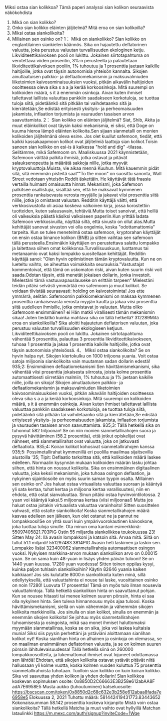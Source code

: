 Miksi ostaa sian kolikkoa?
Tämä paperi analysoi sian kolikon seuraavista näkökohdista
1. Mikä on sian kolikko?
2. Onko sian kolikko eläinten jäljitelmä?
Mitä eroa on sian kolikoilla?
4. Miksi ostaa siankolikoita?
5. Millainen sen osinko on?
1： Mikä on siankolikko?
Sian kolikko on englantilainen siankielen käännös.
Sika on hajautettu deflatorinen valuutta, joka perustuu valuutan turvallisuuden ekologinen ketju. Likviditeettikaivoksen pooli on lukittu. Jokainen siirtotapahtuma on verotettava viiden prosentin, 3%:n perusteella ja palautetaan likviditeettikaivoksen pooliin, 1% tuhoutuu ja 1 prosenttia jaetaan kaikille haltijoille, jotka ovat täysin autonomisia yhteisön kannalta.
Sikojen ainutlaatuisen palkkio- ja deflaatiomekanismin ja maksuvalmiuden liiketoimien kaivosominaisuuksien vuoksi, pitkän aikavälin haltijoiden osoitteessa oleva sika s a a ja kerää korkoosinkoja. Mitä suurempi on kolikoiden määrä, s it ä enemmän osinkoja. Aivan kuten ihmiset tallettavat laillista valuuttaa pankkiin saadakseen korkotuloja, se tuottaa tuloja siitä, pidetäänkö sitä pitkään tai vaihdetaanko sitä ja kierrätetään,Se edistää erityisesti yksityis- ja perheomaisuuden jakamista, inflaation torjumista ja vaurauden tasaisen arvon saavuttamista.
2： Sian kolikko on eläinten jäljitelmä?
Siat, Shib, Akita ja muut eläinkolikot ovat täysin kaksi mekanismia, ei siksi, että Doge on kuuma hieroa lämpö eläinten kolikoita.Sen sijaan sianmetalli on monien kolikoiden jäljitelmänä oleva esine.
Jos olet kuullut safemoon, tiedät, että kaikki kassakaapmoon kolikot ovat jäljitelmiä laattoja sian kolikot.Toisin sanoen sian kolikko on esi-is ä kaikessa "hold and dig" -tilassa.
Selitämme, mikä Safemoom on.
Maaliskuussa 2021 käynnistetään, Safemoon väittää palkita ihmisiä, jotka ostavat ja pitävät salauksenopeutta ja määrätä sakkoja niille, jotka myyvät kryptovaluuttoja.Muista, vie aikaa mennä Kuuhun. Mitä kauemmin pidät sitä, sitä enemmän pisteitä saat“"To the moon" on suosittu sanonta, Wall Street vedotaan yhteisön Reddit äskettäin. He käyttävät tätä fraasia vertailla huimasti omaisuutta hinnat.
Mekanismi, joka Safemoon palkitsee osallistujia, sisältää sen, että he maksavat kymmenen prosenttia rankaisevasta verosta myyjälle ja jakavat viisi prosenttia siitä niille, jotka jo omistavat valuutan.
Redditin käyttäjä väitti, että verkkosivustolla oli asiaa koskeva valkoinen kirja, jossa korostettiin tuotteiden, kuten salausavain, tehtäviä.Mutta toiset sanoivat, että heillä oli vaikeuksia päästä käsiksi valkoiseen paperiin.Kun yrittää ladata Safemoon verkkosivuilla, näyttää siltä, että sivusto on ollut alas.Mutta kehittäjät sanovat sivuston voi olla ongelmia, koska "odottamattomia" tarpeita.
Kun se tulee menetelmä ostaa safemoon, kryptorahan käyttäjät on ensin ostaa binance kolikon (BNB) ja sitten vaihtaa sen safemoon tällä perusteella.Ensinnäkin käyttäjien on perustettava salattu lompakko ja laitettava siihen omat kolikkonsa.Turvallisuuskuun, luottamus tai metanaamio ovat kaksi lompakko suositellaan kehittäjät.
Redditin käyttäjä sanoi: "Olen hyvin optimistinen tämän kryptovaluutta. Kun ne on lueteltu vaihto, se aiheuttaa voimakkaita seurauksia."Vastustajat kommentoivat, että tämä on uskomaton riski, aivan kuten suurin riski voit saada.Odotan täysin, että menetät jokaisen dollarin, jonka investoit. Mielestäni tämä vastuuvapauslauseke on erittäin tarpeen“
Mielestäni teidän pitäisi selvästi ymmärtää ero safemoom ja muut kolikot. Se voidaan tiivistää seuraavasti: holding on kaivostoiminta!
Jos ette ymmärrä, selitän: Safemoomin palkkiomekanismi on maksaa kymmenen prosenttia rankaisevasta verosta myyjän kautta ja jakaa viisi prosenttia siitä uudelleen ihmisille, jotka omistavat jo valuutan.
Mutta oliko Safemoom ensimmäinen?
ei
Hän matkii virallisesti tämän mekanismin sikaa!
Joten tiedätkö kuinka mahtava sika on tällä hetkellä?
312289Mitä eroa on siankolikoilla?
Sika aloitti hajautetun deflatorisen valuutan, joka perustuu valuutan turvallisuuden ekologiseen ketjuun. Likviditeettikaivoksen pooli on lukittu. Jokainen siirtotapahtuma vähentää 5 prosenttia, palauttaa 3 prosenttia likviditeettikaivokseen, tuhoaa 1 prosenttia ja jakaa 1 prosenttia kaikille haltijoille, jotka ovat täysin autonomisia yhteisössä.
4、 Miksi ostaa siankolikoita?
Se on hyvin halpa nyt.
Sikojen kiertokulku on 1000 triljoona yuania. Voit ostaa satoja miljoonia siankolikoita vain muutaman sadan dollarin edestä!
935;2: Ensimmäinen deflaatiomekanismi
Sen hävittämismekanismi, sika vähentää viisi prosenttia jokaisesta siirrosta, joista kolme prosenttia automaattisesti siirretään malmiin, 1% tuhoutuu ja 1% jaetaan kaikille niille, joilla on sikoja!
Sikojen ainutlaatuisen palkkio- ja deflaatiomekanismin ja maksuvalmiuden liiketoimien kaivosominaisuuksien vuoksi, pitkän aikavälin haltijoiden osoitteessa oleva sika s a a ja kerää korkoosinkoja. Mitä suurempi on kolikoiden määrä, s it ä enemmän osinkoja. Aivan kuten ihmiset tallettavat laillista valuuttaa pankkiin saadakseen korkotuloja, se tuottaa tuloja siitä, pidetäänkö sitä pitkään tai vaihdetaanko sitä ja kierrätetään,Se edistää erityisesti yksityis- ja perheomaisuuden jakamista, inflaation torjumista ja vaurauden tasaisen arvon saavuttamista.
935;3: Tällä hetkellä sika on tuhonnut 582 triljoonan!
Se on niin monien sianmetallirahojen suora ja pysyvä hävittäminen (58.2 prosenttia), että jotkut opiskelijat ovat nähneet, että sianmetallirahat ovat valuutta, joka on jatkuvasti deflaatiota.
935;4: Koiran kolikot kohosivat sianmetallirahojen kanssa
935;5: Possimetallirahat kymmenillä eri puolilla maailmaa sijaitsevilla alustoilla
'35; Tipit:
Deflaatio tarkoittaa sitä, että kolikoiden määrä laskee edelleen. Normaalin kysynnän mukaan kolikoiden määrän lasku johtaa siihen, että hinta on noussut kolikoita.
Sika on ensimmäinen digitaalinen valuutta, joka keksii mekanismin, joka tuhoaa osingon deflaation, ja nykyinen sijaintiosoite on myös suurin saman tyypin osalta.
Millainen sen osinko on?
Jos haluat ostaa virtuaalista valuuttaa suoraan ja kääntyä yli sata kertaa, tuhat kertaa ja miljoona kertaa varallisuutesi, niin en ehdota, että ostat sianvaluuttaa. Sinun pitäisi ostaa hyvinvointilotossa. 2 yuan voi kääntyä kaksi.5 miljoonaa kertaa (viisi miljoonaa!)
Mutta jos haluat ostaa joitakin virtuaalista valuuttaa varainhoito!
Sitten suosittelen vahvasti, että ostatte siankolikoita!
Koska sianmetallirahojen määrä kasvaa edelleen sen jälkeen, kun olet ostanut ne ja pannut ne lompakkoosi!Se on yhtä suuri kuin ympärivuorokautinen kaivoskone, joka tuottaa tuloja sinulle.
Ota minun oma kantani esimerkkinä:
55097405821.703PIG
Ostin 55 miljardia siankolikkoa toukokuussa 23!
Sitten May 24: llä avasin lompakkoni ja katsoin sitä.
Arvaa mitä.
Siitä on tullut 51.1 miljardi!
551297483.3814PIG
Avasin heti laskimen ja laskin sen.
Lompakko lisäsi 323400062 sianmetallirahoja automaattisen osingon vuoksi.
Nykyisen markkina-arvon mukaan siankolikon arvo on 0.00015 yuan.
Se on sama kuin 48-yuan in lisäys yhden päivän tulooni!
Se on 1440 yuan kuussa.
17280 yuan vuodessa!
Sitten toinen oppilas kysyi, kuinka paljon tuhlasin siankolikoihin?
Käytin 82646 yuania kaiken kaikkiaan!
Jos siis kulutatte 8000:n siankolikoita kuten minä, sillä edellytyksellä, että valuuttahinta ei nouse tai laske, vuosittainen osinko on noin 17280!
Luovuta 17 prosenttia!
Tämä on myös tulo ilman nousevia valuuttahintoja.
Tällä hetkellä siankolikon hinta on saavuttanut pohjan. Kun se nousee hitaasti tai menee kolmen suuren pörssin, hinta ei saa olla nykyinen hinta. Sen tuleva hinnannousu myös ajaa tuloosi.
Koska hävittämismekanismi, siellä on vain vähemmän ja vähemmän sikojen kolikoita markkinoilla. Jos sinulla on sian kolikot, sinulla on enemmän ja enemmän sikojen kolikoita!
Se johtuu myös sianmetallirahojen tuhoamisesta ja osingoista, mikä saa monet ihmiset haluttomaksi myymään sianmetallinsa, koska se on sika, joka voi laskea kultaisia munia!
Siksi siis pyysin perhettäni ja ystäviäni aloittamaan sianlihan kolikot nyt!
Koska sianlihan hinta on alhainen ja osinkoja on olemassa, se on maailman ensimmäinen deflatorinen valuutta, ja se on kolmen suuren pörssin lähitulevaisuudessa!
Tällä hetkellä siinä on 260000 lompakkoosoitteita, ja lukemattomat ihmiset ovat lojuneet odottamassa sen lähtöä!
Ehdotan, että sikojen kolikoita ostavat ystävät pitävät niitä hallussaan yli kolme vuotta, koska kolmen vuoden kuluttua 75 prosenttia sianmetallirahoista tuhotaan.
Tuolloin sian kolikko on kuin koiran kolikko. Sika voi saavuttaa yhden kolikon ja yhden dollarin!
Sian kolikkoa koskevan sopimuksen osoite:
0x8850D2C66663E3B258e612abAA8F adA7E6958E5
Musta aukko (tuhoutuminen) katseluosoite:
https://bscscan.com/token/0x8850d2c68c632e3b258e612abaa8fada7e6958e5
Elokuussa 2, 2021
Tuhottu määrä: 581442419431773.83443652
Kokonaissumman 58.142 prosenttia koskeva kirjanpito
Mistä voin ostaa siankolikoita?
Tällä hetkellä Matcha ja muut vaihto ovat hyllyillä
Matchan lataulinkki
https://m.mexc.com/auth/signup?inviteCode=1Wqe
